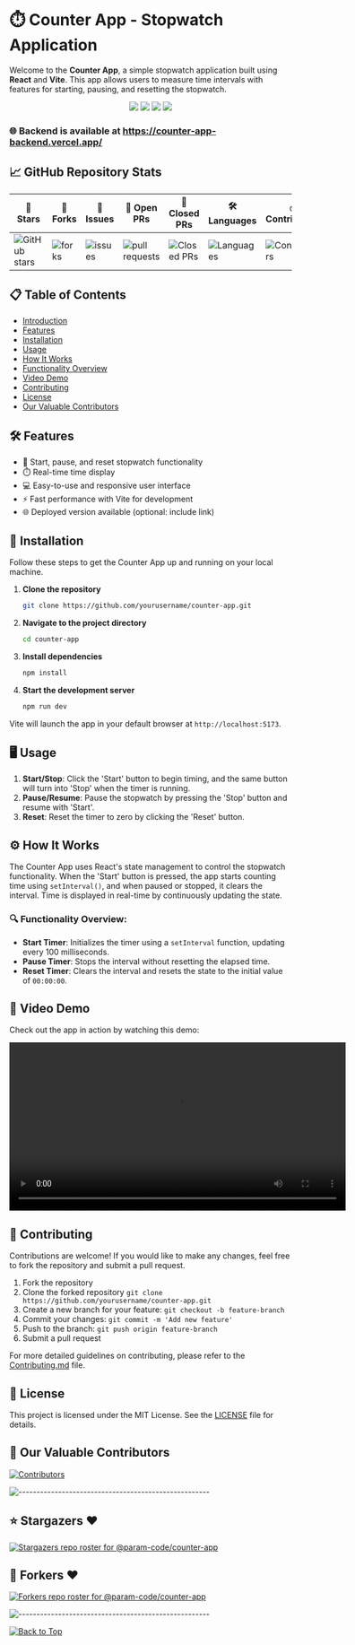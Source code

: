 
# ⏱️ Counter App - Stopwatch Application

Welcome to the **Counter App**, a simple stopwatch application built using **React** and **Vite**. This app allows users to measure time intervals with features for starting, pausing, and resetting the stopwatch.

<p align="center">
  <img src="https://img.shields.io/badge/React-17.0.2-blue?style=for-the-badge&logo=react"/>
  <img src="https://img.shields.io/badge/Vite-3.0-646CFF?style=for-the-badge&logo=vite"/>
  <img src="https://img.shields.io/badge/npm-v8.5.5-red?style=for-the-badge&logo=npm"/>
  <img src="https://img.shields.io/badge/License-MIT-green.svg?style=for-the-badge"/>
</p>

### 🌐 Backend is available at https://counter-app-backend.vercel.app/

## 📈 GitHub Repository Stats
| 🌟 **Stars** | 🍴 **Forks** | 🐛 **Issues** | 🔔 **Open PRs** | 🔕 **Closed PRs** | 🛠️ **Languages** | ✅ **Contributors** |
|--------------|--------------|---------------|-----------------|------------------|------------------|------------------|
| ![GitHub stars](https://img.shields.io/github/stars/param-code/counter-app) | ![forks](https://img.shields.io/github/forks/param-code/counter-app) | ![issues](https://img.shields.io/github/issues/param-code/counter-app?color=32CD32) | ![pull requests](https://img.shields.io/github/issues-pr/param-code/counter-app?color=FFFF8F) | ![Closed PRs](https://img.shields.io/github/issues-pr-closed/param-code/counter-app?color=20B2AA) | ![Languages](https://img.shields.io/github/languages/count/param-code/counter-app?color=20B2AA) | ![Contributors](https://img.shields.io/github/contributors/param-code/counter-app?color=00FA9A) |

## 📋 Table of Contents

- [Introduction](#introduction)
- [Features](#features)
- [Installation](#installation)
- [Usage](#usage)
- [How It Works](#how-it-works)
- [Functionality Overview](#functionality-overview)
- [Video Demo](#video-demo)
- [Contributing](#contributing)
- [License](#license)
- [Our Valuable Contributors](#our-valuable-contributors)

## 🛠️ Features

- 🚀 Start, pause, and reset stopwatch functionality
- ⏱️ Real-time time display
- 💻 Easy-to-use and responsive user interface
- ⚡ Fast performance with Vite for development
- 🌐 Deployed version available (optional: include link)

## 🧰 Installation

Follow these steps to get the Counter App up and running on your local machine.

1. **Clone the repository**
    ```bash
    git clone https://github.com/yourusername/counter-app.git
    ```
2. **Navigate to the project directory**
    ```bash
    cd counter-app
    ```
3. **Install dependencies**
    ```bash
    npm install
    ```
4. **Start the development server**
    ```bash
    npm run dev
    ```

Vite will launch the app in your default browser at `http://localhost:5173`.

## 🖥️ Usage

1. **Start/Stop**: Click the 'Start' button to begin timing, and the same button will turn into 'Stop' when the timer is running.
2. **Pause/Resume**: Pause the stopwatch by pressing the 'Stop' button and resume with 'Start'.
3. **Reset**: Reset the timer to zero by clicking the 'Reset' button.

## ⚙️ How It Works

The Counter App uses React's state management to control the stopwatch functionality. When the 'Start' button is pressed, the app starts counting time using `setInterval()`, and when paused or stopped, it clears the interval. Time is displayed in real-time by continuously updating the state.

### 🔍 Functionality Overview:
- **Start Timer**: Initializes the timer using a `setInterval` function, updating every 100 milliseconds.
- **Pause Timer**: Stops the interval without resetting the elapsed time.
- **Reset Timer**: Clears the interval and resets the state to the initial value of `00:00:00`.

## 🎥 Video Demo

Check out the app in action by watching this demo:

<video width="600" controls>
  <source src="src/assets/counter-app-video-demo2 (1) (2).mp4" type="video/mp4">
  Your browser does not support the video tag.
</video>


## 🤝 Contributing

Contributions are welcome! If you would like to make any changes, feel free to fork the repository and submit a pull request.

1. Fork the repository
2. Clone the forked repository `git clone https://github.com/yourusername/counter-app.git`
3. Create a new branch for your feature: `git checkout -b feature-branch`
4. Commit your changes: `git commit -m 'Add new feature'`
5. Push to the branch: `git push origin feature-branch`
6. Submit a pull request

For more detailed guidelines on contributing, please refer to the [Contributing.md](Contributing.md) file.

## 📜 License

This project is licensed under the MIT License. See the [LICENSE](LICENSE) file for details.

## 🙌 Our Valuable Contributors 

[![Contributors](https://contrib.rocks/image?repo=param-code/counter-app)](https://github.com/param-code/counter-app/graphs/contributors)

![-----------------------------------------------------](https://raw.githubusercontent.com/andreasbm/readme/master/assets/lines/rainbow.png)



## ⭐ Stargazers ❤️

<div align='left'>

[![Stargazers repo roster for @param-code/counter-app](https://reporoster.com/stars/dark/param-code/counter-app)](https://github.com/param-code/counter-app/stargazers)


</div>

## 🍴 Forkers ❤️

[![Forkers repo roster for @param-code/counter-app](https://reporoster.com/forks/dark/param-code/counter-app)](https://github.com/param-code/counter-app/network/members)




![-----------------------------------------------------](https://raw.githubusercontent.com/andreasbm/readme/master/assets/lines/rainbow.png)


<div align="left">
    <a href="#top">
        <img src="https://img.shields.io/badge/Back%20to%20Top-000000?style=for-the-badge&logo=github&logoColor=white" alt="Back to Top">
    </a>
</div>